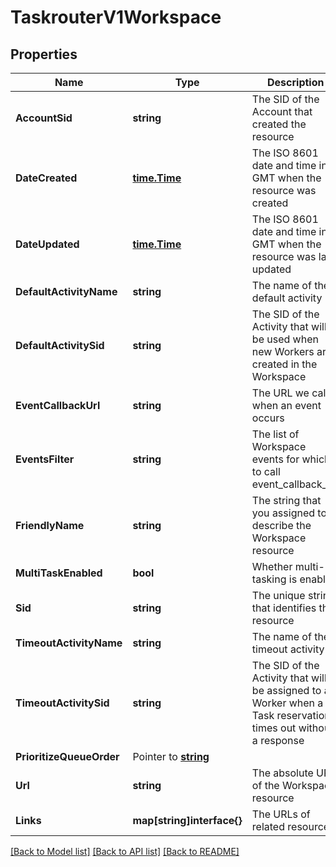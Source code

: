 # TaskrouterV1Workspace

## Properties

Name | Type | Description | Notes
------------ | ------------- | ------------- | -------------
**AccountSid** | **string** | The SID of the Account that created the resource |[optional] 
**DateCreated** | [**time.Time**](time.Time.md) | The ISO 8601 date and time in GMT when the resource was created |[optional] 
**DateUpdated** | [**time.Time**](time.Time.md) | The ISO 8601 date and time in GMT when the resource was last updated |[optional] 
**DefaultActivityName** | **string** | The name of the default activity |[optional] 
**DefaultActivitySid** | **string** | The SID of the Activity that will be used when new Workers are created in the Workspace |[optional] 
**EventCallbackUrl** | **string** | The URL we call when an event occurs |[optional] 
**EventsFilter** | **string** | The list of Workspace events for which to call event_callback_url |[optional] 
**FriendlyName** | **string** | The string that you assigned to describe the Workspace resource |[optional] 
**MultiTaskEnabled** | **bool** | Whether multi-tasking is enabled |[optional] 
**Sid** | **string** | The unique string that identifies the resource |[optional] 
**TimeoutActivityName** | **string** | The name of the timeout activity |[optional] 
**TimeoutActivitySid** | **string** | The SID of the Activity that will be assigned to a Worker when a Task reservation times out without a response |[optional] 
**PrioritizeQueueOrder** | Pointer to [**string**](WorkspaceEnumQueueOrder.md) |  |
**Url** | **string** | The absolute URL of the Workspace resource |[optional] 
**Links** | **map[string]interface{}** | The URLs of related resources |[optional] 

[[Back to Model list]](../README.md#documentation-for-models) [[Back to API list]](../README.md#documentation-for-api-endpoints) [[Back to README]](../README.md)


